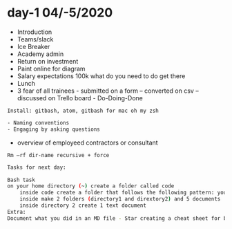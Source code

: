 # day-1 04/-5/2020
- Introduction 
- Teams/slack
- Ice Breaker
- Academy admin
- Return on investment
- Paint online for diagram
- Salary expectations 100k what do you need to do get there
- Lunch
- 3 fear of all trainees - submitted on a form – converted on csv – discussed on Trello board - Do-Doing-Done
```
Install: gitbash, atom, gitbash for mac oh my zsh
```
``` bash
- Naming conventions
- Engaging by asking questions
```

- overview of employeed contractors or consultant

```
Rm –rf dir-name recursive + force
```

``` bash
Tasks for next day:
```
``` bash
Bash task	
on your home directory (~) create a folder called code
	inside code create a folder that follows the following pattern: yourname-bash-example
	inside make 2 folders (directory1 and dirextory2) and 5 documents
	inside directory 2 create 1 text document
Extra:	
Document what you did in an MD file - Star creating a cheat sheet for bash 
```
